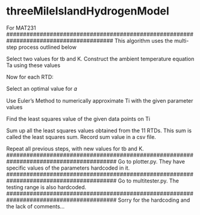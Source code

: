# threeMileIslandHydrogenModel
For MAT231
########################################################################################
This algorithm uses the multi-step process outlined below

Select two values for tb and K. Construct the ambient temperature equation Ta using these values

Now for each RTD:
  
  Select an optimal value for 𝛼
  
  Use Euler’s Method to numerically approximate Ti with the given parameter values
  
  Find the least squares value of the given data points on Ti

Sum up all the least squares values obtained from the 11 RTDs. This sum is called the least squares sum. Record sum value in a csv file.

Repeat all previous steps, with new values for tb and K. 
#########################################################################################
Go to plotter.py. They have specific values of the parameters hardcoded in it.
#########################################################################################
Go to multitester.py. The testing range is also hardcoded.
#########################################################################################
Sorry for the hardcoding and the lack of comments...
